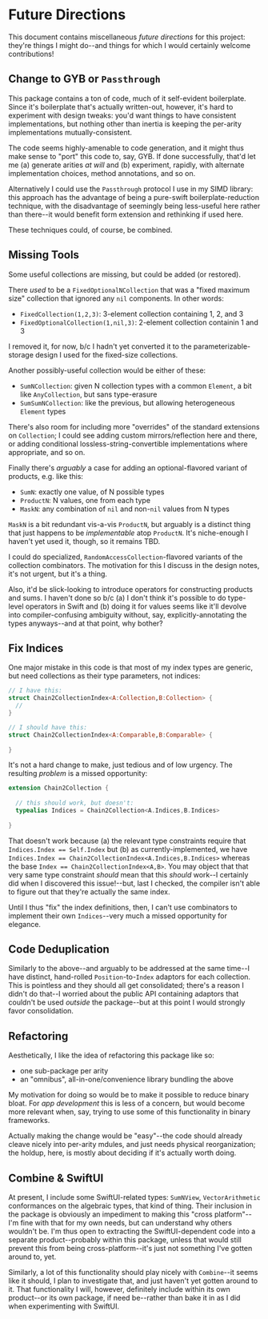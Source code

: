 # Future Directions

This document contains miscellaneous *future directions* for this project: they're things I might do--and things for which I would certainly welcome contributions!

## Change to GYB or `Passthrough`

This package contains a ton of code, much of it self-evident boilerplate. Since it's boilerplate that's actually written-out, however, it's hard to experiment with design tweaks: you'd want things to have consistent implementations, but nothing other than inertia is keeping the per-arity implementations mutually-consistent.

The code seems highly-amenable to code generation, and it might thus make sense to "port" this code to, say, GYB. If done successfully, that'd let me (a) generate arities *at will* and (b) experiment, rapidly, with alternate implementation choices, method annotations, and so on.

Alternatively I could use the `Passthrough` protocol I use in my SIMD library: this approach has the advantage of being a pure-swift boilerplate-reduction technique, with the disadvantage of seemingly being less-useful here rather than there--it would benefit form extension and rethinking if used here.

These techniques could, of course, be combined.

## Missing Tools

Some useful collections are missing, but could be added (or restored).

There *used* to be a `FixedOptionalNCollection` that was a "fixed maximum size" collection that ignored any `nil` components. In other words:

- `FixedCollection(1,2,3)`: 3-element collection containing 1, 2, and 3
- `FixedOptionalCollection(1,nil,3)`: 2-element collection containin 1 and 3

I removed it, for now, b/c I hadn't yet converted it to the parameterizable-storage design I used for the fixed-size collections. 

Another possibly-useful collection would be either of these:

- `SumNCollection`: given N collection types with a common `Element`,  a bit like `AnyCollection`, but sans type-erasure
- `SumSumNCollection`: like the previous, but allowing heterogeneous `Element` types

There's also room for including more "overrides" of the standard extensions on `Collection`; I could see adding custom mirrors/reflection here and there, or adding conditional lossless-string-convertible implementations where appropriate, and so on.

Finally there's *arguably* a case for adding an optional-flavored variant of products, e.g. like this:

- `SumN`: exactly one value, of N possible types
- `ProductN`: N values, one from each type
- `MaskN`: any combination of `nil` and non-`nil` values from N types 

`MaskN` is a bit redundant vis-a-vis `ProductN`, but arguably is a distinct thing that just happens to be *implementable* atop `ProductN`. It's niche-enough I haven't yet used it, though, so it remains TBD.

I could do specialized, `RandomAccessCollection`-flavored variants of the collection combinators. The motivation for this I discuss in the design notes, it's not urgent, but it's a thing.

Also, it'd be slick-looking to introduce operators for constructing products and sums. I haven't done so b/c (a) I don't think it's possible to do type-level operators in Swift and (b) doing it for values seems like it'll devolve into compiler-confusing ambiguity without, say, explicitly-annotating the types anyways--and at that point, why bother?

## Fix Indices

One major mistake in this code is that most of my index types are generic, but need collections as their type parameters, not indices:

```swift
// I have this:
struct Chain2CollectionIndex<A:Collection,B:Collection> {
  //
}

// I should have this:
struct Chain2CollectionIndex<A:Comparable,B:Comparable> {
  
}
```

It's not a hard change to make, just tedious and of low urgency. The resulting *problem* is a missed opportunity:

```swift
extension Chain2Collection {
  
  // this should work, but doesn't:
  typealias Indices = Chain2Collection<A.Indices,B.Indices>
  
}
```

That doesn't work because (a) the relevant type constraints require that `Indices.Index == Self.Index` but (b) as currently-implemented, we have `Indices.Index == Chain2CollectionIndex<A.Indices,B.Indices>` whereas the base `Index == Chain2CollectionIndex<A,B>`. You may object that that very same type constraint *should* mean that this *should* work--I certainly did when I discovered this issue!--but, last I checked, the compiler isn't able to figure out that they're actually the same index.

Until I thus "fix" the index definitions, then, I can't use combinators to implement their own `Indices`--very much a missed opportunity for elegance.

## Code Deduplication

Similarly to the above--and arguably to be addressed at the same time--I have distinct, hand-rolled `Position`-to-`Index` adaptors for each collection. This is pointless and they should all get consolidated; there's a reason I didn't do that--I worried about the public API containing adaptors that couldn't be used *outside* the package--but at this point I would strongly favor consolidation.

## Refactoring

Aesthetically, I like the idea of refactoring this package like so:

- one sub-package per arity
- an "omnibus", all-in-one/convenience library bundling the above

My motivation for doing so would be to make it possible to reduce binary bloat. For *app development* this is less of a concern, but would become more relevant when, say, trying to use some of this functionality in binary frameworks.

Actually making the change would be "easy"--the code should already cleave nicely into per-arity mdules, and just needs physical reorganization; the holdup, here, is mostly about deciding if it's actually worth doing.

## Combine & SwiftUI

At present, I include some SwiftUI-related types: `SumNView`, `VectorArithmetic` conformances on the algebraic types, that kind of thing. Their inclusion in the package is obviously an impediment to making this "cross platform"--I'm fine with that for my own needs, but can understand why others wouldn't be. I'm thus open to extracting the SwiftUI-dependent code into a separate product--probably within this package, unless that would still prevent this from being cross-platform--it's just not something I've gotten around to, yet.

Similarly, a lot of this functionality should play nicely with `Combine`--it seems like it should, I plan to investigate that, and just haven't yet gotten around to it. That functionality I will, however, definitely include within its own product--or its own package, if need be--rather than bake it in as I did when experimenting with SwiftUI.